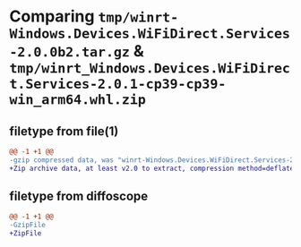 # Comparing `tmp/winrt-Windows.Devices.WiFiDirect.Services-2.0.0b2.tar.gz` & `tmp/winrt_Windows.Devices.WiFiDirect.Services-2.0.1-cp39-cp39-win_arm64.whl.zip`

## filetype from file(1)

```diff
@@ -1 +1 @@
-gzip compressed data, was "winrt-Windows.Devices.WiFiDirect.Services-2.0.0b2.tar", last modified: Sat Dec  2 18:22:12 2023, max compression
+Zip archive data, at least v2.0 to extract, compression method=deflate
```

## filetype from diffoscope

```diff
@@ -1 +1 @@
-GzipFile
+ZipFile
```

